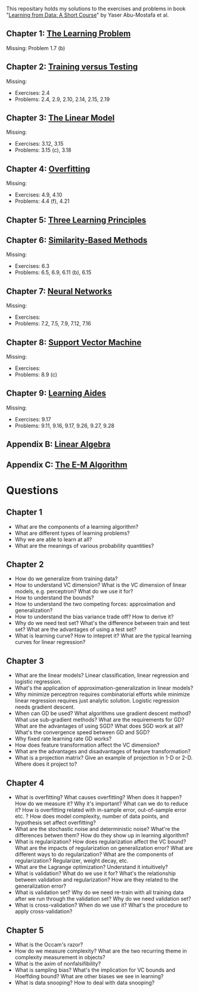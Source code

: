 This repositary holds my solutions to the exercises and problems in book "[Learning from Data: A Short Course](http://work.caltech.edu/telecourse.html)" by Yaser Abu-Mostafa et al.

## Chapter 1: [The Learning Problem](https://github.com/niuers/Learning-From-Data-A-Short-Course/blob/master/Solutions%20to%20Chapter%201%20The%20Learning%20Problem.ipynb)

Missing: Problem 1.7 (b) 

## Chapter 2: [Training versus Testing](https://github.com/niuers/Learning-From-Data-A-Short-Course/blob/master/Solutions%20to%20Chapter%202%20Training%20versus%20Testing.ipynb)

Missing: 
* Exercises: 2.4
* Problems: 2.4, 2.9, 2.10, 2.14, 2.15, 2.19

## Chapter 3: [The Linear Model](https://github.com/niuers/Learning-From-Data-A-Short-Course/blob/master/Solutions%20to%20Chapter%203%20The%20Linear%20Model.ipynb)

Missing:
* Exercises: 3.12, 3.15
* Problems: 3.15 (c), 3.18

## Chapter 4: [Overfitting](https://github.com/niuers/Learning-From-Data-A-Short-Course/blob/master/Solutions%20to%20Chapter%204%20Overfitting.ipynb)

Missing:
* Exercises: 4.9, 4.10
* Problems: 4.4 (f), 4.21

## Chapter 5: [Three Learning Principles](https://github.com/niuers/Learning-From-Data-A-Short-Course/blob/master/Solutions%20to%20Chapter%205%20Three%20Learning%20Principles.ipynb)


## Chapter 6: [Similarity-Based Methods](https://github.com/niuers/Learning-From-Data-A-Short-Course/blob/master/Solutions%20to%20Chapter%206%20Similarity-Based%20Methods.ipynb)

Missing:
* Exercises: 6.3
* Problems: 6.5, 6.9, 6.11 (b), 6.15

## Chapter 7: [Neural Networks](https://github.com/niuers/Learning-From-Data-A-Short-Course/blob/master/Solutions%20to%20Chapter%207%20Neural%20Networks.ipynb)

Missing:
* Exercises: 
* Problems: 7.2, 7.5, 7.9, 7.12, 7.16

## Chapter 8:  [Support Vector Machine](https://github.com/niuers/Learning-From-Data-A-Short-Course/blob/master/Solutions%20to%20Chapter%208%20Support%20Vector%20Machine.ipynb)

Missing:
* Exercises: 
* Problems: 8.9 (c) 

## Chapter 9: [Learning Aides](https://github.com/niuers/Learning-From-Data-A-Short-Course/blob/master/Solutions%20to%20Chapter%209%20Learning%20Aides.ipynb)
Missing:
* Exercises: 9.17
* Problems: 9.11, 9.16, 9.17, 9.26, 9.27, 9.28

## Appendix B: [Linear Algebra](https://github.com/niuers/Learning-From-Data-A-Short-Course/blob/master/Appendix%20B%20Linear%20Algebra.ipynb)

## Appendix C: [The E-M Algorithm](https://github.com/niuers/Learning-From-Data-A-Short-Course/blob/master/Appendix%20C%20The%20E-M%20Algorithm.ipynb)

# Questions
## Chapter 1
* What are the components of a learning algorithm? 
* What are different types of learning problems? 
* Why we are able to learn at all? 
* What are the meanings of various probability quantities? 

## Chapter 2
* How do we generalize from training data? 
* How to understand VC dimension? What is the VC dimension of linear models, e.g. perceptron? What do we use it for?
* How to understand the bounds? 
* How to understand the two competing forces: approximation and generalization?
* How to understand the bias variance trade off? How to derive it? 
* Why do we need test set? What's the difference between train and test set? What are the advantages of using a test set?
* What is learning curve? How to intepret it? What are the typical learning curves for linear regression? 

## Chapter 3
* What are the linear models? Linear classification, linear regression and logistic regression.
* What's the application of approximation-generalization in linear models? 
* Why minimize perceptron requires combinatorial efforts while minimize linear regression requires just analytic solution. Logistic regression needs gradient descent.
* When can GD be used? What algorithms use gradient descent method? What use sub-gradient methods? What are the requirements for GD? 
What are the advantages of using SGD? What does SGD work at all? What's the convergence speed between GD and SGD? 
* Why fixed rate learning rate GD works? 
* How does feature transformation affect the VC dimension? 
* What are the advantages and disadvantages of feature transformation? 
* What is a projection matrix? Give an example of projection in 1-D or 2-D. Where does it project to?


## Chapter 4
* What is overfitting? What causes overfitting? When does it happen? How do we measure it? Why it's important? What can we do to reduce it? How is overfitting related with in-sample error, out-of-sample error etc. ? How does model complexity, number of data points, and hypothesis set affect overfitting? 
* What are the stochastic noise and deterministic noise? What're the differences betwen them? How do they show up in learning algorithm? 
* What is regularization?  How does regularization affect the VC bound? What are the impacts of regularization on generalization error? What are different ways to do regularization? What are the components of regularization? Regularizer, weight decay, etc. 
* What are the Lagrange optimization? Understand it intuitively?
* What is validation? What do we use it for? What's the relationship between validation and regularization? How are they related to the generalization error?
* What is validation set? Why do we need re-train with all training data after we run through the validation set? Why do we need validation set? 
* What is cross-validation? When do we use it? What's the procedure to apply cross-validation?

## Chapter 5
* What is the Occam's razor? 
* How do we measure complexity? What are the two recurring theme in complexity measurement in objects? 
* What is the axim of nonfalsifibility? 
* What is sampling bias? What's the implication for VC bounds and Hoeffding bound? What are other biases we see in learning? 
* What is data snooping? How to deal with data snooping? 




  
